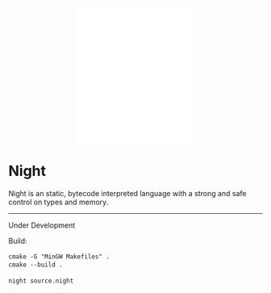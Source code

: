 <p align="center">
  <img src="https://github.com/DynamicSquid/night/blob/master/docs/media/night-logo-black.png"/>
</p>

# Night

Night is an static, bytecode interpreted language with a strong and safe control on types and memory.

---

Under Development


Build:


```
cmake -G "MinGW Makefiles" .
cmake --build .

night source.night
```
